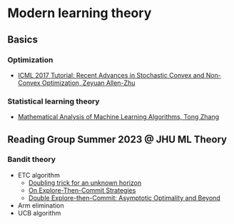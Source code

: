 # Modern learning theory 

## Basics 
### Optimization 
* [ICML 2017 Tutorial: Recent Advances in Stochastic Convex and Non-Convex Optimization, Zeyuan Allen-Zhu](https://www.youtube.com/watch?v=jPjhiaeYruQ)

### Statistical learning theory 
* [Mathematical Analysis of Machine Learning Algorithms, Tong Zhang](https://www.tongzhang-ml.org/lt-book.html)


## Reading Group Summer 2023 @ JHU ML Theory  

### Bandit theory 
* ETC algorithm
  * [Doubling trick for an unknown horizon](https://arxiv.org/pdf/1803.06971.pdf)
  * [On Explore-Then-Commit Strategies](https://arxiv.org/pdf/1605.08988.pdf)
  * [Double Explore-then-Commit: Asymptotic Optimality and Beyond](https://arxiv.org/pdf/2002.09174.pdf)
* Arm elimination 
* UCB algorithm

